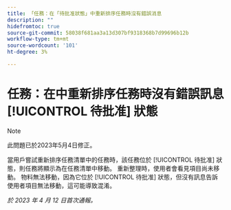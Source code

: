 ```yaml
---
title: 「任務：在「待批准狀態」中重新排序任務時沒有錯誤消息
description: ""
hidefromtoc: true
source-git-commit: 58038f681aa3a13d307bf9318368b7d99696b12b
workflow-type: tm+mt
source-wordcount: '101'
ht-degree: 3%

---
```



# 任務：在中重新排序任務時沒有錯誤訊息 [!UICONTROL 待批准] 狀態

>[!NOTE]
>
>此問題已於2023年5月4日修正。

當用戶嘗試重新排序任務清單中的任務時，該任務位於 [!UICONTROL 待批准] 狀態，則任務將顯示為在任務清單中移動。 重新整理時，使用者會看見項目尚未移動。 物料無法移動，因為它位於 [!UICONTROL 待批准] 狀態，但沒有訊息告訴使用者項目無法移動，這可能導致混淆。

_於 2023 年 4 月 12 日首次通報。_

